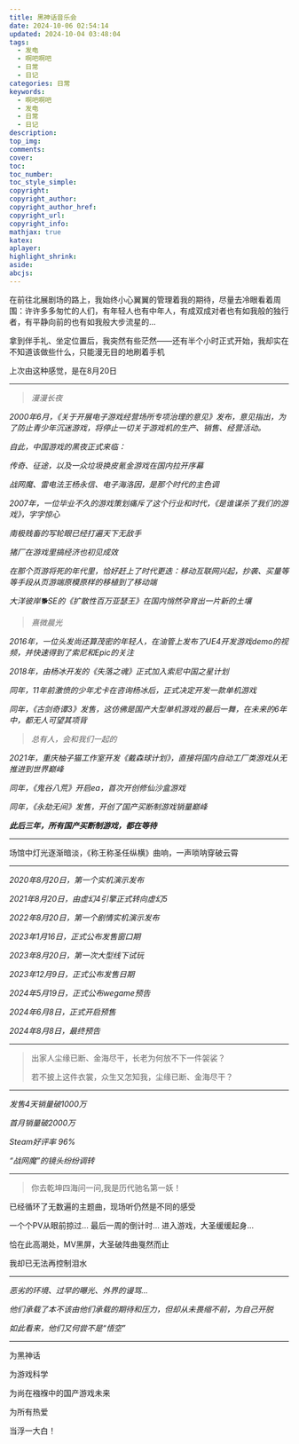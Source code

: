 ```yaml
---
title: 黑神话音乐会
date: 2024-10-06 02:54:14
updated: 2024-10-04 03:48:04
tags:
  - 发电
  - 啊吧啊吧
  - 日常
  - 日记
categories: 日常
keywords:
  - 啊吧啊吧
  - 发电
  - 日常
  - 日记
description: 
top_img:
comments:
cover:
toc:
toc_number:
toc_style_simple:
copyright:
copyright_author:
copyright_author_href:
copyright_url:
copyright_info:
mathjax: true
katex:
aplayer:
highlight_shrink:
aside:
abcjs:
---
```


在前往北展剧场的路上，我始终小心翼翼的管理着我的期待，尽量去冷眼看着周围：许许多多匆忙的人们，有年轻人也有中年人，有成双成对者也有如我般的独行者，有平静向前的也有如我般大步流星的...

拿到伴手礼、坐定位置后，我突然有些茫然——还有半个小时正式开始，我却实在不知道该做些什么，只能漫无目的地刷着手机

上次由这种感觉，是在8月20日

------

> *漫漫长夜*

*2000年6月，《关于开展电子游戏经营场所专项治理的意见》发布，意见指出，为了防止青少年沉迷游戏，将停止一切关于游戏机的生产、销售、经营活动。*

*自此，中国游戏的黑夜正式来临：*

*传奇、征途，以及一众垃圾换皮氪金游戏在国内拉开序幕*

*战网魔、雷电法王杨永信、电子海洛因，是那个时代的主色调*

*2007年，一位毕业不久的游戏策划痛斥了这个行业和时代，《是谁谋杀了我们的游戏》，字字惊心*

*南极贱畜的写轮眼已经打遍天下无敌手*

*猪厂在游戏里搞经济也初见成效*

*在那个页游将死的年代里，恰好赶上了时代更迭：移动互联网兴起，抄袭、买量等等手段从页游端原模原样的移植到了移动端*

*大洋彼岸🐕SE的《扩散性百万亚瑟王》在国内悄然孕育出一片新的土壤*

> *熹微晨光*

*2016年，一位头发尚还算茂密的年轻人，在油管上发布了UE4开发游戏demo的视频，并快速得到了索尼和Epic的关注*

*2018年，由杨冰开发的《失落之魂》正式加入索尼中国之星计划*

*同年，11年前激愤的少年尤卡在咨询杨冰后，正式决定开发一款单机游戏*

*同年，《古剑奇谭3》发售，这仿佛是国产大型单机游戏的最后一舞，在未来的6年中，都无人可望其项背*

> *总有人，会和我们一起的*

*2021年，重庆柚子猫工作室开发《戴森球计划》，直接将国内自动工厂类游戏从无推进到世界巅峰*

*同年，《鬼谷八荒》开启ea，首次开创修仙沙盒游戏*

*同年，《永劫无间》发售，开创了国产买断制游戏销量巅峰*

***此后三年，所有国产买断制游戏，都在等待***

------

场馆中灯光逐渐暗淡，《称王称圣任纵横》曲响，一声唢呐穿破云霄

-------

*2020年8月20日，第一个实机演示发布*

*2021年8月20日，由虚幻4引擎正式转向虚幻5*

*2022年8月20日，第一个剧情实机演示发布*

*2023年1月16日，正式公布发售窗口期*

*2023年8月20日，第一次大型线下试玩*

*2023年12月9日，正式公布发售日期*

*2024年5月19日，正式公布wegame预告*

*2024年6月8日，正式开启预售*

*2024年8月8日，最终预告*

------

> 出家人尘缘已断、金海尽干，长老为何放不下一件袈裟？
>
> 若不披上这件衣裳，众生又怎知我，尘缘已断、金海尽干？

------

*发售4天销量破1000万*

*首月销量破2000万*

*Steam好评率 96%*

*“战网魔”的镜头纷纷调转*

------

> 你去乾坤四海问一问,我是历代驰名第一妖！

已经循环了无数遍的主题曲，现场听仍然是不同的感受

一个个PV从眼前掠过... 最后一周的倒计时... 进入游戏，大圣缓缓起身... 

恰在此高潮处，MV黑屏，大圣破阵曲戛然而止

我却已无法再控制泪水

------

*恶劣的环境、过早的曝光、外界的谩骂...* 

*他们承载了本不该由他们承载的期待和压力，但却从未畏缩不前，为自己开脱*

*如此看来，他们又何尝不是“悟空”*

------

为黑神话

为游戏科学

为尚在襁褓中的国产游戏未来

为所有热爱

当浮一大白！
